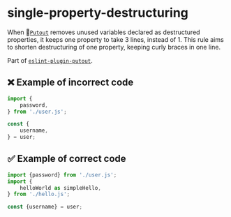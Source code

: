# single-property-destructuring

When 🐊[`Putout`](https://github.com/coderaiser/putout) removes unused variables declared as destructured properties, it keeps one property to take 3 lines, instead of 1.
This rule aims to shorten destructuring of one property, keeping curly braces in one line.

Part of [`eslint-plugin-putout`](https://github.com/coderaiser/putout/tree/master/packages/eslint-plugin-putout#rules).

## ❌ Example of incorrect code

```js
import {
    password,
} from './user.js';

const {
    username,
} = user;

```

## ✅ Example of correct code

```js
import {password} from './user.js';
import {
    helloWorld as simpleHello,
} from './hello.js';

const {username} = user;
```

